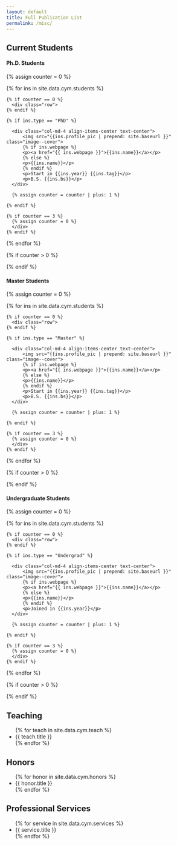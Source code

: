 ```yaml
---
layout: default
title: Full Publication List
permalink: /misc/
---
```

<!-- <h2>Current Students</h2>
<ul style="overflow: hidden">
{% for stu in site.data.cym.stu %}
  <li>{{ stu.title }}</li>
{% endfor %}
</ul> -->
<h2>Current Students</h2>

<div class="container mt-4">
  <h4>Ph.D. Students</h4>
  {% assign counter = 0 %}

  {% for ins in site.data.cym.students %}
    
    {% if counter == 0 %}
      <div class="row">
    {% endif %}

    {% if ins.type == "PhD" %}

      <div class="col-md-4 align-items-center text-center">
          <img src="{{ins.profile_pic | prepend: site.baseurl }}" class="image--cover">
          {% if ins.webpage %}
          <p><a href="{{ ins.webpage }}">{{ins.name}}</a></p>
          {% else %}
          <p>{{ins.name}}</p>
          {% endif %}
          <p>Start in {{ins.year}} {{ins.tag}}</p>
          <p>B.S. {{ins.bs}}</p>
      </div>

      {% assign counter = counter | plus: 1 %}

    {% endif %}

    {% if counter == 3 %}
      {% assign counter = 0 %}
      </div>
    {% endif %}
  {% endfor %}

  {% if counter > 0 %}
    </div>
  {% endif %}
</div>


<div class="container mt-4">
  <h4>Master Students</h4>
  {% assign counter = 0 %}

  {% for ins in site.data.cym.students %}
    
    {% if counter == 0 %}
      <div class="row">
    {% endif %}

    {% if ins.type == "Master" %}

      <div class="col-md-4 align-items-center text-center">
          <img src="{{ins.profile_pic | prepend: site.baseurl }}" class="image--cover">
          {% if ins.webpage %}
          <p><a href="{{ ins.webpage }}">{{ins.name}}</a></p>
          {% else %}
          <p>{{ins.name}}</p>
          {% endif %}
          <p>Start in {{ins.year}} {{ins.tag}}</p>
          <p>B.S. {{ins.bs}}</p>
      </div>

      {% assign counter = counter | plus: 1 %}

    {% endif %}

    {% if counter == 3 %}
      {% assign counter = 0 %}
      </div>
    {% endif %}
  {% endfor %}

  {% if counter > 0 %}
    </div>
  {% endif %}
</div>

<div class="container mt-4">
  <h4>Undergraduate Students</h4>

  {% assign counter = 0 %}

  {% for ins in site.data.cym.students %}
    
    {% if counter == 0 %}
      <div class="row">
    {% endif %}

    {% if ins.type == "Undergrad" %}

      <div class="col-md-4 align-items-center text-center">
          <img src="{{ins.profile_pic | prepend: site.baseurl }}" class="image--cover">
          {% if ins.webpage %}
          <p><a href="{{ ins.webpage }}">{{ins.name}}</a></p>
          {% else %}
          <p>{{ins.name}}</p>
          {% endif %}
          <p>Joined in {{ins.year}}</p>
      </div>

      {% assign counter = counter | plus: 1 %}

    {% endif %}

    {% if counter == 3 %}
      {% assign counter = 0 %}
      </div>
    {% endif %}
  {% endfor %}

  {% if counter > 0 %}
    </div>
  {% endif %}
</div>

<h2>Teaching</h2>
<ul style="overflow: hidden">
{% for teach in site.data.cym.teach %}
  <li>{{ teach.title }}</li>
{% endfor %}
</ul>

<h2>Honors</h2>

<ul style="overflow: hidden">
{% for honor in site.data.cym.honors %}
  <li>{{ honor.title }}</li>
{% endfor %}
</ul>

<!-- 
<h2>Invited Talks</h2>

<ul style="overflow: hidden">
{% for talk in site.data.cym.talks %}
  <li>{{ talk.title }}</li>
{% endfor %}
</ul> -->


<h2>Professional Services</h2>

<ul style="overflow: hidden">
{% for service in site.data.cym.services %}
  <li>{{ service.title }}</li>
{% endfor %}
</ul>
